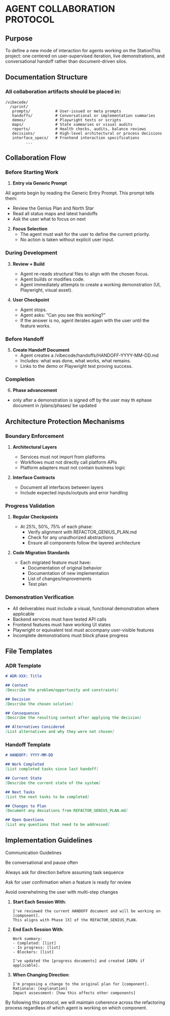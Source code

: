 # AGENT COLLABORATION PROTOCOL

## Purpose
To define a new mode of interaction for agents working on the StationThis project: one centered on user-supervised iteration, live demonstrations, and conversational handoff rather than document-driven silos.

## Documentation Structure

### All collaboration artifacts should be placed in:
```
/vibecode/
  /sprint/
   prompts/           # User-issued or meta prompts
   handoffs/          # Conversational or implementation summaries
   demos/             # Playwright tests or scripts
   maps/              # State summaries or visual audits
   reports/           # Health checks, audits, balance reviews
   decisions/         # High-level architectural or process decisions
   interface_specs/   # Frontend interaction specifications
         ...
```


## Collaboration Flow

### Before Starting Work

1. **Entry via Generic Prompt**

All agents begin by reading the Generic Entry Prompt.
This prompt tells them:

   - Review the Genius Plan and North Star
   - Read all status maps and latest handoffs
   - Ask the user what to focus on next
   
2. **Focus Selection**
   - The agent must wait for the user to define the current priority.
   - No action is taken without explicit user input.

### During Development
3. **Review + Build**
   - Agent re-reads structural files to align with the chosen focus.
   - Agent builds or modifies code.
   - Agent immediately attempts to create a working demonstration (UI, Playwright, visual asset).

4. **User Checkpoint**
   - Agent stops.
   - Agent asks: “Can you see this working?”
   - If the answer is no, agent iterates again with the user until the feature works.

### Before Handoff
5. **Create Handoff Document**
   - Agent creates a /vibecode/handoffs/HANDOFF-YYYY-MM-DD.md
   - Includes: what was done, what works, what remains.
   - Links to the demo or Playwright test proving success.

### Completion ###

6. **Phase advancement**
- only after a demonstration is signed off by the user may th ephase document in /plans/phases/ be updated

## Architecture Protection Mechanisms

### Boundary Enforcement
1. **Architectural Layers**
   - Services must not import from platforms
   - Workflows must not directly call platform APIs
   - Platform adapters must not contain business logic

2. **Interface Contracts**
   - Document all interfaces between layers
   - Include expected inputs/outputs and error handling

### Progress Validation
1. **Regular Checkpoints**
   - At 25%, 50%, 75% of each phase:
     - Verify alignment with REFACTOR_GENIUS_PLAN.md
     - Check for any unauthorized abstractions
     - Ensure all components follow the layered architecture

2. **Code Migration Standards**
   - Each migrated feature must have:
     - Documentation of original behavior
     - Documentation of new implementation
     - List of changes/improvements
     - Test plan

### Demonstration Verification
- All deliverables must include a visual, functional demonstration where applicable
- Backend services must have tested API calls
- Frontend features must have working UI states
- Playwright or equivalent test must accompany user-visible features
- Incomplete demonstrations must block phase progress


## File Templates

### ADR Template
```md
# ADR-XXX: Title

## Context
[Describe the problem/opportunity and constraints]

## Decision
[Describe the chosen solution]

## Consequences
[Describe the resulting context after applying the decision]

## Alternatives Considered
[List alternatives and why they were not chosen]
```

### Handoff Template
```md
# HANDOFF: YYYY-MM-DD

## Work Completed
[List completed tasks since last handoff]

## Current State
[Describe the current state of the system]

## Next Tasks
[List the next tasks to be completed]

## Changes to Plan
[Document any deviations from REFACTOR_GENIUS_PLAN.md]

## Open Questions
[List any questions that need to be addressed]
```

## Implementation Guidelines

Communication Guidelines

Be conversational and pause often

Always ask for direction before assuming task sequence

Ask for user confirmation when a feature is ready for review

Avoid overwhelming the user with multi-step changes

1. **Start Each Session With**:
   ```
   I've reviewed the current HANDOFF document and will be working on [component].
   This aligns with Phase [X] of the REFACTOR_GENIUS_PLAN.
   ```

2. **End Each Session With**:
   ```
   Work summary:
   - Completed: [list]
   - In progress: [list]
   - Blockers: [list]
   
   I've updated the [progress documents] and created [ADRs if applicable].
   ```

3. **When Changing Direction**:
   ```
   I'm proposing a change to the original plan for [component].
   Rationale: [explanation]
   Impact assessment: [how this affects other components]
   ```

By following this protocol, we will maintain coherence across the refactoring process regardless of which agent is working on which component. 